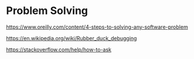 # Problem Solving

https://www.oreilly.com/content/4-steps-to-solving-any-software-problem

https://en.wikipedia.org/wiki/Rubber_duck_debugging

https://stackoverflow.com/help/how-to-ask